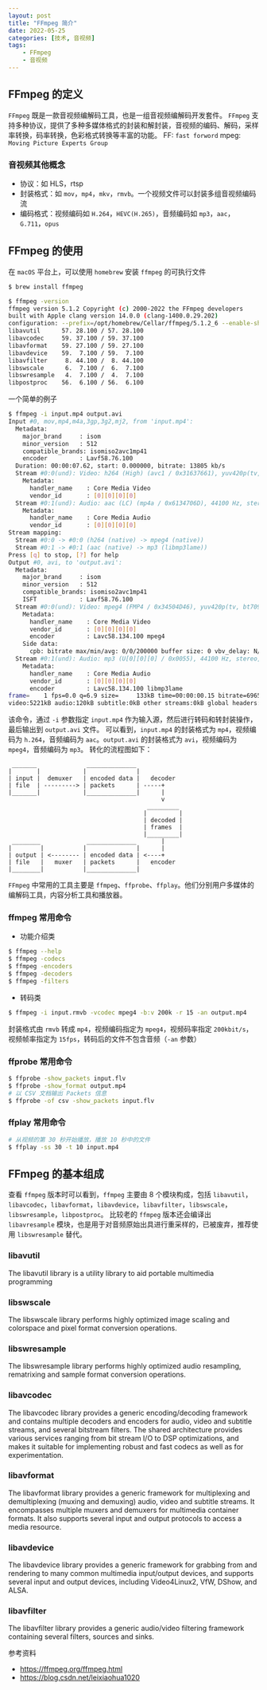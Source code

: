 ```yaml
---
layout: post
title: "FFmpeg 简介"
date: 2022-05-25
categories: [技术, 音视频]
tags:
    - FFmpeg
    - 音视频
---
```


## FFmpeg 的定义
`FFmpeg` 既是一款音视频编解码工具，也是一组音视频编解码开发套件。
`FFmpeg` 支持多种协议，提供了多种多媒体格式的封装和解封装，音视频的编码、解码，采样率转换，码率转换，色彩格式转换等丰富的功能。
FF: `fast forword`
mpeg: `Moving Picture Experts Group`

### 音视频其他概念
- 协议：如 HLS，rtsp
- 封装格式：如 `mov`，`mp4`，`mkv`，`rmvb`。一个视频文件可以封装多组音视频编码流
- 编码格式：视频编码如 `H.264`，`HEVC(H.265)`，音频编码如 `mp3`，`aac`，`G.711`，`opus`

## FFmpeg 的使用
在 `macOS` 平台上，可以使用 `homebrew` 安装 `ffmpeg` 的可执行文件

```bash
$ brew install ffmpeg

$ ffmpeg -version
ffmpeg version 5.1.2 Copyright (c) 2000-2022 the FFmpeg developers
built with Apple clang version 14.0.0 (clang-1400.0.29.202)
configuration: --prefix=/opt/homebrew/Cellar/ffmpeg/5.1.2_6 --enable-shared --enable-pthreads --enable-version3 --cc=clang --host-cflags= --host-ldflags= --enable-ffplay --enable-gnutls --enable-gpl --enable-libaom --enable-libaribb24 --enable-libbluray --enable-libdav1d --enable-libmp3lame --enable-libopus --enable-librav1e --enable-librist --enable-librubberband --enable-libsnappy --enable-libsrt --enable-libsvtav1 --enable-libtesseract --enable-libtheora --enable-libvidstab --enable-libvmaf --enable-libvorbis --enable-libvpx --enable-libwebp --enable-libx264 --enable-libx265 --enable-libxml2 --enable-libxvid --enable-lzma --enable-libfontconfig --enable-libfreetype --enable-frei0r --enable-libass --enable-libopencore-amrnb --enable-libopencore-amrwb --enable-libopenjpeg --enable-libspeex --enable-libsoxr --enable-libzmq --enable-libzimg --disable-libjack --disable-indev=jack --enable-videotoolbox --enable-neon
libavutil      57. 28.100 / 57. 28.100
libavcodec     59. 37.100 / 59. 37.100
libavformat    59. 27.100 / 59. 27.100
libavdevice    59.  7.100 / 59.  7.100
libavfilter     8. 44.100 /  8. 44.100
libswscale      6.  7.100 /  6.  7.100
libswresample   4.  7.100 /  4.  7.100
libpostproc    56.  6.100 / 56.  6.100
```

一个简单的例子
```bash
$ ffmpeg -i input.mp4 output.avi
Input #0, mov,mp4,m4a,3gp,3g2,mj2, from 'input.mp4':
  Metadata:
    major_brand     : isom
    minor_version   : 512
    compatible_brands: isomiso2avc1mp41
    encoder         : Lavf58.76.100
  Duration: 00:00:07.62, start: 0.000000, bitrate: 13805 kb/s
  Stream #0:0(und): Video: h264 (High) (avc1 / 0x31637661), yuv420p(tv, bt709), 1920x1080, 13679 kb/s, 29.97 fps, 29.97 tbr, 30k tbn, 59.94 tbc (default)
    Metadata:
      handler_name    : Core Media Video
      vendor_id       : [0][0][0][0]
  Stream #0:1(und): Audio: aac (LC) (mp4a / 0x6134706D), 44100 Hz, stereo, fltp, 130 kb/s (default)
    Metadata:
      handler_name    : Core Media Audio
      vendor_id       : [0][0][0][0]
Stream mapping:
  Stream #0:0 -> #0:0 (h264 (native) -> mpeg4 (native))
  Stream #0:1 -> #0:1 (aac (native) -> mp3 (libmp3lame))
Press [q] to stop, [?] for help
Output #0, avi, to 'output.avi':
  Metadata:
    major_brand     : isom
    minor_version   : 512
    compatible_brands: isomiso2avc1mp41
    ISFT            : Lavf58.76.100
  Stream #0:0(und): Video: mpeg4 (FMP4 / 0x34504D46), yuv420p(tv, bt709, progressive), 1920x1080, q=2-31, 200 kb/s, 29.97 fps, 29.97 tbn (default)
    Metadata:
      handler_name    : Core Media Video
      vendor_id       : [0][0][0][0]
      encoder         : Lavc58.134.100 mpeg4
    Side data:
      cpb: bitrate max/min/avg: 0/0/200000 buffer size: 0 vbv_delay: N/A
  Stream #0:1(und): Audio: mp3 (U[0][0][0] / 0x0055), 44100 Hz, stereo, fltp (default)
    Metadata:
      handler_name    : Core Media Audio
      vendor_id       : [0][0][0][0]
      encoder         : Lavc58.134.100 libmp3lame
frame=    1 fps=0.0 q=6.9 size=     133kB time=00:00:00.15 bitrate=6965.1kbits/s speed=9.2frame=   94 fps=0.0 q=31.0 size=    2816kB time=00:00:03.26 bitrate=7064.8kbits/s speed=6.frame=  201 fps=197 q=31.0 size=    4864kB time=00:00:06.81 bitrate=5844.3kbits/s speed=6.frame=  228 fps=202 q=31.0 Lsize=    5363kB time=00:00:07.60 bitrate=5775.1kbits/s speed=6.74x
video:5221kB audio:120kB subtitle:0kB other streams:0kB global headers:0kB muxing overhead: 0.412835%
```

该命令，通过 `-i` 参数指定 `input.mp4` 作为输入源，然后进行转码和转封装操作，最后输出到 `output.avi` 文件。
可以看到，`input.mp4` 的封装格式为 `mp4`，视频编码为 `h.264`，音频编码为 `aac`。`output.avi` 的封装格式为 `avi`，视频编码为 `mpeg4`，音频编码为 `mp3`。
转化的流程图如下：

```
 _______              ______________
|       |            |              |
| input |  demuxer   | encoded data |   decoder
| file  | ---------> | packets      | -----+
|_______|            |______________|      |
                                           v
                                       _________
                                      |         |
                                      | decoded |
                                      | frames  |
                                      |_________|
 ________             ______________       |
|        |           |              |      |
| output | <-------- | encoded data | <----+
| file   |   muxer   | packets      |   encoder
|________|           |______________|

```

`FFmpeg` 中常用的工具主要是 `ffmpeg`、`ffprobe`、`ffplay`。他们分别用户多媒体的编解码工具，内容分析工具和播放器。

### ffmpeg 常用命令
- 功能介绍类

```bash
$ ffmpeg --help
$ ffmpeg -codecs
$ ffmpeg -encoders
$ ffmpeg -decoders
$ ffmpeg -filters
```

- 转码类
```bash
$ ffmpeg -i input.rmvb -vcodec mpeg4 -b:v 200k -r 15 -an output.mp4
```
封装格式由 `rmvb` 转成 `mp4`，视频编码指定为 `mpeg4`，视频码率指定 `200kbit/s`，视频帧率指定为 `15fps`，转码后的文件不包含音频（`-an` 参数）

### ffprobe 常用命令
```bash
$ ffprobe -show_packets input.flv
$ ffprobe -show_format output.mp4
# 以 CSV 文档输出 Packets 信息
$ ffprobe -of csv -show_packets input.flv
```

### ffplay 常用命令
```bash
# 从视频的第 30 秒开始播放，播放 10 秒中的文件
$ ffplay -ss 30 -t 10 input.mp4
```

## FFmpeg 的基本组成
查看 `ffmpeg` 版本时可以看到，`ffmpeg` 主要由 8 个模块构成，包括 `libavutil`，`libavcodec`，`libavformat`，`libavdevice`，`libavfilter`，`libswscale`，`libswresample`，`libpostproc`。
比较老的 `ffmpeg` 版本还会编译出 `libavresample` 模块，也是用于对音频原始出具进行重采样的，已被废弃，推荐使用 `libswresample` 替代。

### libavutil
The libavutil library is a utility library to aid portable multimedia programming

### libswscale
The libswscale library performs highly optimized image scaling and colorspace and pixel format conversion operations.

### libswresample
The libswresample library performs highly optimized audio resampling, rematrixing and sample format conversion operations.

### libavcodec
The libavcodec library provides a generic encoding/decoding framework and contains multiple decoders and encoders for audio, video and subtitle streams, and several bitstream filters.
The shared architecture provides various services ranging from bit stream I/O to DSP optimizations, and makes it suitable for implementing robust and fast codecs as well as for experimentation.

### libavformat
The libavformat library provides a generic framework for multiplexing and demultiplexing (muxing and demuxing) audio, video and subtitle streams. It encompasses multiple muxers and demuxers for multimedia container formats.
It also supports several input and output protocols to access a media resource.

### libavdevice
The libavdevice library provides a generic framework for grabbing from and rendering to many common multimedia input/output devices, and supports several input and output devices, including Video4Linux2, VfW, DShow, and ALSA.

### libavfilter
The libavfilter library provides a generic audio/video filtering framework containing several filters, sources and sinks.


参考资料
- https://ffmpeg.org/ffmpeg.html
- https://blog.csdn.net/leixiaohua1020
